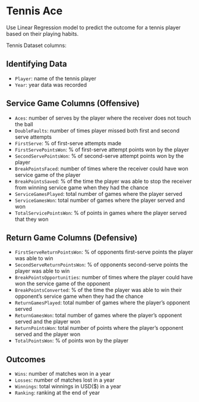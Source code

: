 # Tennis Ace
 Use Linear Regression model to predict the outcome for a tennis player based on their playing habits.


Tennis Dataset columns:
## Identifying Data
- `Player`: name of the tennis player
- `Year`: year data was recorded

## Service Game Columns (Offensive)
- `Aces`: number of serves by the player where the receiver does not touch the ball
- `DoubleFaults`: number of times player missed both first and second serve attempts
- `FirstServe`: % of first-serve attempts made
- `FirstServePointsWon`: % of first-serve attempt points won by the player
- `SecondServePointsWon`: % of second-serve attempt points won by the player
- `BreakPointsFaced`: number of times where the receiver could have won service game of the player
- `BreakPointsSaved`: % of the time the player was able to stop the receiver from winning service game when they had the chance
- `ServiceGamesPlayed`: total number of games where the player served
- `ServiceGamesWon`: total number of games where the player served and won
- `TotalServicePointsWon`: % of points in games where the player served that they won

## Return Game Columns (Defensive)
- `FirstServeReturnPointsWon`: % of opponents first-serve points the player was able to win
- `SecondServeReturnPointsWon`: % of opponents second-serve points the player was able to win
- `BreakPointsOpportunities`: number of times where the player could have won the service game of the opponent
- `BreakPointsConverted`: % of the time the player was able to win their opponent’s service game when they had the chance
- `ReturnGamesPlayed`: total number of games where the player’s opponent served
- `ReturnGamesWon`: total number of games where the player’s opponent served and the player won
- `ReturnPointsWon`: total number of points where the player’s opponent served and the player won
- `TotalPointsWon`: % of points won by the player

## Outcomes
- `Wins`: number of matches won in a year
- `Losses`: number of matches lost in a year
- `Winnings`: total winnings in USD($) in a year
- `Ranking`: ranking at the end of year

